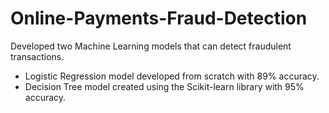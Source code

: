 # Online-Payments-Fraud-Detection

Developed two Machine Learning models that can detect fraudulent transactions.

<ul> 
  <li> Logistic Regression model developed from scratch with 89% accuracy. </li>
  <li> Decision Tree model created using the Scikit-learn library with 95% accuracy. </li>
</ul>
